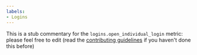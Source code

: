 ```yaml
---
labels:
- Logins
---
```

This is a stub commentary for the `logins.open_individual_login` metric: please feel free to edit (read the
[contributing guidelines](https://github.com/mozilla/glean-annotations/blob/main/CONTRIBUTING.md)
if you haven't done this before)
